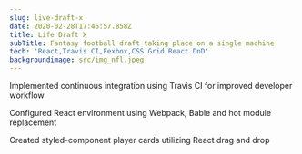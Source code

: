 ```yaml
---
slug: live-draft-x
date: 2020-02-28T17:46:57.858Z
title: Life Draft X
subTitle: Fantasy football draft taking place on a single machine
tech: 'React,Travis CI,Fexbox,CSS Grid,React DnD'
backgroundimage: src/img_nfl.jpeg
---
```

Implemented continuous integration using Travis CI for improved developer workflow

Configured React environment using Webpack, Bable and hot module replacement

Created styled-component player cards utilizing React drag and drop
